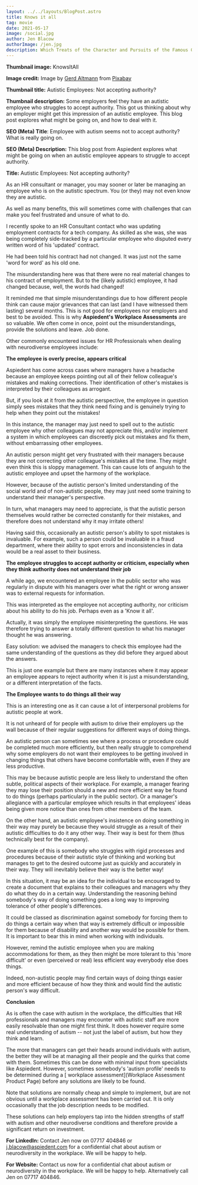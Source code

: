 ```yaml
---
layout: ../../layouts/BlogPost.astro
title: Knows it all
tag: movie
date: 2021-05-17
image: /social.jpg
author: Jen Blacow
authorImage: /jen.jpg
description: Which Treats of the Character and Pursuits of the Famous Gentleman Don Quixote of La Mancha
---
```

**Thumbnail image:** KnowsItAll

**Image credit:** Image by [Gerd
Altmann](https://pixabay.com/users/geralt-9301/?utm_source=link-attribution&utm_medium=referral&utm_campaign=image&utm_content=616913) from [Pixabay](https://pixabay.com/?utm_source=link-attribution&utm_medium=referral&utm_campaign=image&utm_content=616913) 

**Thumbnail title:** Autistic Employees: Not accepting authority?

**Thumbnail description:** Some employers feel they have an autistic
employee who struggles to accept authority. This got us thinking about
why an employer might get this impression of an autistic employee. This
blog post explores what might be going on, and how to deal with it.

**SEO (Meta) Title**: Employee with autism seems not to accept
authority? What is really going on.

**SEO (Meta) Description:** This blog post from Aspiedent explores what
might be going on when an autistic employee appears to struggle to
accept authority.

**Title:** Autistic Employees: Not accepting authority?

As an HR consultant or manager, you may sooner or later be managing an
employee who is on the autistic spectrum. You (or they) may not even
know they are autistic. 

As well as many benefits, this will sometimes come with challenges that
can make you feel frustrated and unsure of what to do. 

I recently spoke to an HR Consultant contact who was updating employment
contracts for a tech company. As skilled as she was, she was being
completely side-tracked by a particular employee who disputed every
written word of his 'updated' contract. 

He had been told his contract had not changed. It was just not the same
'word for word' as his old one. 

The misunderstanding here was that there were no real material changes
to his contract of employment. But to the (likely autistic) employee, it
had changed because, well, the words had changed! 

It reminded me that simple misunderstandings due to how different people
think can cause major grievances that can last (and I have witnessed
them lasting) several months. This is not good for employees nor
employers and best to be avoided. This is why **Aspiedent's Workplace Assessments** are so
valuable. We often come in once, point out the misunderstandings,
provide the solutions and leave. Job done. 

Other commonly encountered issues for HR Professionals when dealing with
neurodiverse employees include:

**The employee is overly precise, appears critical**

Aspiedent has come across cases where managers have a headache because
an employee keeps pointing out all of their fellow colleague's mistakes
and making corrections. Their identification of other's mistakes is
interpreted by their colleagues as arrogant.

But, if you look at it from the autistic perspective, the employee in
question simply sees mistakes that they think need fixing and is
genuinely trying to help when they point out the mistakes! 

In this instance, the manager may just need to spell out to the autistic
employee why other colleagues may not appreciate this, and/or implement
a system in which employees can discreetly pick out mistakes and fix
them, without embarrassing other employees.  

An autistic person might get very frustrated with their managers because
they are not correcting other colleague\'s mistakes all the time. They
might even think this is sloppy management. This can cause lots of
anguish to the autistic employee and upset the harmony of the
workplace. 

However, because of the autistic person's limited understanding of the
social world and of non-autistic people, they may just need some
training to understand their manager's perspective. 

In turn, what managers may need to appreciate, is that the autistic
person themselves would rather be corrected constantly for their
mistakes, and therefore does not understand why it may irritate others!

Having said this, occasionally an autistic person's ability to spot
mistakes is invaluable. For example, such a person could be invaluable
in a fraud department, where their ability to spot errors and
inconsistencies in data would be a real asset to their business.

**The employee struggles to accept authority or criticism, especially
when they think authority does not understand their job**

A while ago, we encountered an employee in the public sector who was
regularly in dispute with his managers over what the right or wrong
answer was to external requests for information.

This was interpreted as the employee not accepting authority, nor
criticism about his ability to do his job. Perhaps even as a 'Know it
all'. 

Actually, it was simply the employee misinterpreting the questions. He
was therefore trying to answer a totally different question to what his
manager thought he was answering. 

Easy solution: we advised the managers to check this employee had the
same understanding of the questions as they did before they argued about
the answers. 

This is just one example but there are many instances where it may
appear an employee appears to reject authority when it is just a
misunderstanding, or a different interpretation of the facts.

**The Employee wants to do things all their way**

This is an interesting one as it can cause a lot of interpersonal
problems for autistic people at work. 

It is not unheard of for people with autism to drive their employers up
the wall because of their regular suggestions for different ways of
doing things. 

An autistic person can sometimes see where a process or procedure could
be completed much more efficiently, but then really struggle to
comprehend why some employers do not want their employees to be getting
involved in changing things that others have become comfortable with,
even if they are less productive.

This may be because autistic people are less likely to understand the
often subtle, political aspects of their workplace. For example, a
manager fearing they may lose their position should a new and more
efficient way be found to do things (perhaps particularly in the public
sector). Or a manager's allegiance with a particular employee which
results in that employees' ideas being given more notice than ones from
other members of the team.

On the other hand, an autistic employee's insistence on doing something
in their way may purely be because they would struggle as a result of
their autistic difficulties to do it any other way. Their way is best
for them (thus technically best for the company). 

One example of this is somebody who struggles with rigid processes and
procedures because of their autistic style of thinking and working but
manages to get to the desired outcome just as quickly and accurately in
their way. They will inevitably believe their way is the better way!

In this situation, it may be an idea for the individual to be encouraged
to create a document that explains to their colleagues and managers why
they do what they do in a certain way. Understanding the reasoning
behind somebody's way of doing something goes a long way to improving
tolerance of other people's differences. 

It could be classed as discrimination against somebody for forcing them
to do things a certain way when that way is extremely difficult or
impossible for them because of disability and another way would be
possible for them. It is important to bear this in mind when working
with individuals.

However, remind the autistic employee when you are making accommodations
for them, as they then might be more tolerant to this 'more difficult'
or even (perceived or real) less efficient way everybody else does
things.

Indeed, non-autistic people may find certain ways of doing things easier
and more efficient because of how they think and would find the autistic
person's way difficult.

**Conclusion**

As is often the case with autism in the workplace, the difficulties that
HR professionals and managers may encounter with autistic staff are more
easily resolvable than one might first think. It does however require
some real understanding of autism -- not just the label of autism, but
how they think and learn. 

The more that managers can get their heads around individuals with
autism, the better they will be at managing all their people and the
quirks that come with them. Sometimes this can be done with minimal
input from specialists like Aspiedent. However, sometimes somebody's
'autism profile' needs to be determined during a [ workplace
assessment](Workplace Assessment Product Page) before
any solutions are likely to be found. 

Note that solutions are normally cheap and simple to implement, but are
not obvious until a workplace assessment has been carried out. It is
only occasionally that the job description needs to be modified.

These solutions can help employers tap into the hidden strengths of
staff with autism and other neurodiverse conditions and therefore
provide a significant return on investment. 

**For LinkedIn:** Contact Jen now on 07717 404846 or
<j.blacow@aspiedent.com> for a confidential chat about autism or
neurodiversity in the workplace. We will be happy to help.

**For Website:** Contact us now for a confidential chat
about autism or neurodiversity in the workplace. We will be happy to
help. Alternatively call Jen on 07717 404846.

